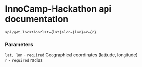 # InnoCamp-Hackathon api documentation
```
api/get_location?lat={lat}&lon={lon}&r={r}
```
### Parameters
`lat, lon` - `required` Geographical coordinates (latitude, longitude)  
`r` - `required` radius
